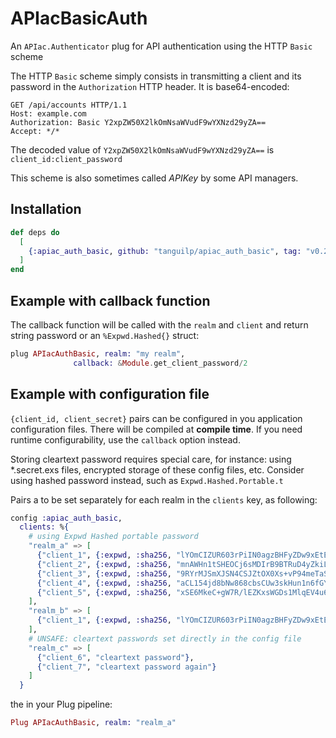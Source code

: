 # APIacBasicAuth

An `APIac.Authenticator` plug for API authentication using the HTTP `Basic` scheme

The HTTP `Basic` scheme simply consists in transmitting a client and its password
in the `Authorization` HTTP header. It is base64-encoded:
```http
GET /api/accounts HTTP/1.1
Host: example.com
Authorization: Basic Y2xpZW50X2lkOmNsaWVudF9wYXNzd29yZA==
Accept: */*
```
The decoded value of `Y2xpZW50X2lkOmNsaWVudF9wYXNzd29yZA==` is `client_id:client_password`

This scheme is also sometimes called *APIKey* by some API managers.

## Installation

```elixir
def deps do
  [
    {:apiac_auth_basic, github: "tanguilp/apiac_auth_basic", tag: "v0.2.0"}
  ]
end
```

## Example with callback function

The callback function will be called with the `realm` and `client` and return string password or an `%Expwd.Hashed{}` struct:

```elixir
plug APIacAuthBasic, realm: "my realm",
		      callback: &Module.get_client_password/2
```


## Example with configuration file

`{client_id, client_secret}` pairs can be configured in you application configuration files.
There will be compiled at **compile time**. If you need runtime configurability,
use the `callback` option instead.

Storing cleartext password requires special care, for instance: using \*.secret.exs files,
encrypted storage of these config files, etc. Consider using hashed password instead, such
as `Expwd.Hashed.Portable.t`

Pairs a to be set separately for each realm in the `clients` key, as following:
``` elixir
config :apiac_auth_basic,
  clients: %{
    # using Expwd Hashed portable password
    "realm_a" => [
      {"client_1", {:expwd, :sha256, "lYOmCIZUR603rPiIN0agzBHFyZDw9xEtETfbe6Q1ubU"}},
      {"client_2", {:expwd, :sha256, "mnAWHn1tSHEOCj6sMDIrB9BTRuD4yZkiLbjx9x2i3ug"}},
      {"client_3", {:expwd, :sha256, "9RYrMJSmXJSN4CSJZtOX0Xs+vP94meTaSzGc+oFcwqM"}},
      {"client_4", {:expwd, :sha256, "aCL154jd8bNw868cbsCUw3skHun1n6fGYhBiITSmREw"}},
      {"client_5", {:expwd, :sha256, "xSE6MkeC+gW7R/lEZKxsWGDs1MlqEV4u693fCBNlV4g"}}
    ],
    "realm_b" => [
      {"client_1", {:expwd, :sha256, "lYOmCIZUR603rPiIN0agzBHFyZDw9xEtETfbe6Q1ubU"}}
    ],
    # UNSAFE: cleartext passwords set directly in the config file
    "realm_c" => [
      {"client_6", "cleartext password"},
      {"client_7", "cleartext password again"}
    ]
  }
```

the in your Plug pipeline:

```elixir
Plug APIacAuthBasic, realm: "realm_a"
```

